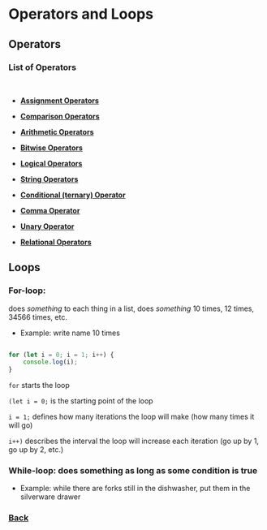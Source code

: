 # Operators and Loops

## Operators

### List of Operators

<br>

* [__Assignment Operators__](https://developer.mozilla.org/en-US/docs/Web/JavaScript/Guide/Expressions_and_Operators#assignment_operators)

* [__Comparison Operators__](https://developer.mozilla.org/en-US/docs/Web/JavaScript/Guide/Expressions_and_Operators#comparison_operators)

* [__Arithmetic Operators__](https://developer.mozilla.org/en-US/docs/Web/JavaScript/Guide/Expressions_and_Operators#arithmetic_operators)

* [__Bitwise Operators__](https://developer.mozilla.org/en-US/docs/Web/JavaScript/Guide/Expressions_and_Operators#bitwise_operators)

* [__Logical Operators__](https://developer.mozilla.org/en-US/docs/Web/JavaScript/Guide/Expressions_and_Operators#logical_operators)

* [__String Operators__](https://developer.mozilla.org/en-US/docs/Web/JavaScript/Guide/Expressions_and_Operators#string_operators)

* [__Conditional (ternary) Operator__](https://developer.mozilla.org/en-US/docs/Web/JavaScript/Guide/Expressions_and_Operators#conditional_ternary_operator)

* [__Comma Operator__](https://developer.mozilla.org/en-US/docs/Web/JavaScript/Guide/Expressions_and_Operators#comma_operator)

* [__Unary Operator__](https://developer.mozilla.org/en-US/docs/Web/JavaScript/Guide/Expressions_and_Operators#unary_operators)

* [__Relational Operators__](https://developer.mozilla.org/en-US/docs/Web/JavaScript/Guide/Expressions_and_Operators#relational_operators)

## Loops

### __For-loop__:

 does *something* to each thing in a list, does *something* 10 times, 12 times, 34566 times, etc.

* Example: write name 10 times

```javascript

for (let i = 0; i = 1; i++) {
    console.log(i);
}

```

`for` starts the loop

`(let i = 0;` is the starting point of the loop

`i = 1;` defines how many iterations the loop will make (how many times it will go)

`i++)` describes the interval the loop will increase each iteration (go up by 1, go up by 2, etc.)

### __While-loop__: does something as long as some condition is true

* Example: while there are forks still in the dishwasher, put them in the silverware drawer

### [Back](/reading-notes/102/102-TOC.html)
